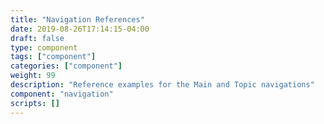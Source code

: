 ```yaml
---
title: "Navigation References"
date: 2019-08-26T17:14:15-04:00
draft: false
type: component
tags: ["component"]
categories: ["component"]
weight: 99
description: "Reference examples for the Main and Topic navigations"
component: "navigation"
scripts: []
---
```

